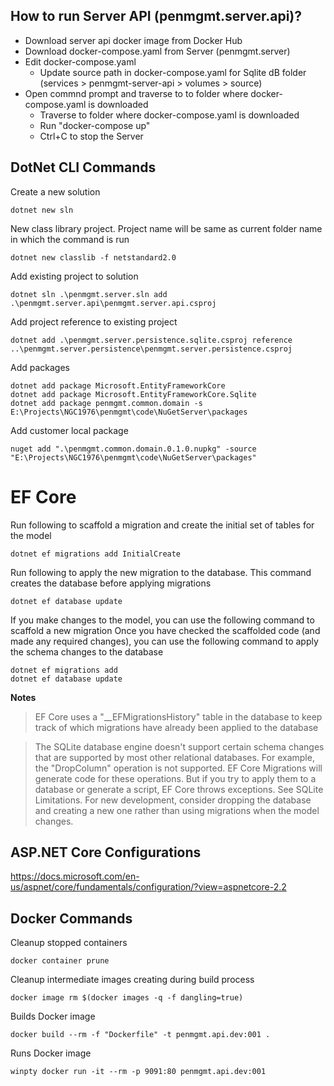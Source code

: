 ## How to run Server API (penmgmt.server.api)?
- Download server api docker image from Docker Hub
- Download docker-compose.yaml from Server (penmgmt.server)
- Edit docker-compose.yaml
    - Update source path in docker-compose.yaml for Sqlite dB folder (services > penmgmt-server-api > volumes > source)
- Open commnd prompt and traverse to to folder where docker-compose.yaml is downloaded
    - Traverse to folder where docker-compose.yaml is downloaded
    - Run "docker-compose up"
    - Ctrl+C to stop the Server

## DotNet CLI Commands

Create a new solution
```
dotnet new sln
```

New class library project. Project name will be same as current folder name in which the command is run
```
dotnet new classlib -f netstandard2.0
```

Add existing project to solution
```
dotnet sln .\penmgmt.server.sln add .\penmgmt.server.api\penmgmt.server.api.csproj
```

Add project reference to existing project
```
dotnet add .\penmgmt.server.persistence.sqlite.csproj reference ..\penmgmt.server.persistence\penmgmt.server.persistence.csproj
```

Add packages
```
dotnet add package Microsoft.EntityFrameworkCore
dotnet add package Microsoft.EntityFrameworkCore.Sqlite
dotnet add package penmgmt.common.domain -s E:\Projects\NGC1976\penmgmt\code\NuGetServer\packages
```

Add customer local package
```
nuget add ".\penmgmt.common.domain.0.1.0.nupkg" -source "E:\Projects\NGC1976\penmgmt\code\NuGetServer\packages"
```


# EF Core

Run following to scaffold a migration and create the initial set of tables for the model
```
dotnet ef migrations add InitialCreate
```

Run following to apply the new migration to the database. This command creates the database before applying migrations
```
dotnet ef database update
```

If you make changes to the model, you can use the following command to scaffold a new migration
Once you have checked the scaffolded code (and made any required changes), you can use the following command to apply the schema changes to the database
```
dotnet ef migrations add
dotnet ef database update 
```

**Notes**
> EF Core uses a "__EFMigrationsHistory" table in the database to keep track of which migrations have already been applied to the database

> The SQLite database engine doesn't support certain schema changes that are supported by most other relational databases. For example, the "DropColumn" operation is not supported. EF Core Migrations will generate code for these operations. But if you try to apply them to a database or generate a script, EF Core throws exceptions. See SQLite Limitations. For new development, consider dropping the database and creating a new one rather than using migrations when the model changes.


## ASP.NET Core Configurations

https://docs.microsoft.com/en-us/aspnet/core/fundamentals/configuration/?view=aspnetcore-2.2


## Docker Commands

Cleanup stopped containers
```
docker container prune
```

Cleanup intermediate images creating during build process
```
docker image rm $(docker images -q -f dangling=true)
```

Builds Docker image
```
docker build --rm -f "Dockerfile" -t penmgmt.api.dev:001 .
```

Runs Docker image
```
winpty docker run -it --rm -p 9091:80 penmgmt.api.dev:001
```
